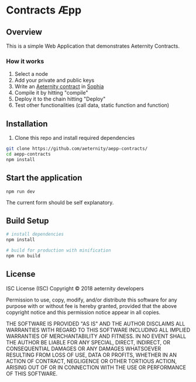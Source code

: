 # Contracts Æpp

## Overview

This is a simple Web Application that demonstrates Aeternity Contracts.

### How it works

1. Select a node
2. Add your private and public keys
3. Write an [Aeternity contract](https://github.com/aeternity/protocol/tree/master/contracts) in [Sophia](https://github.com/aeternity/protocol/blob/master/contracts/sophia.md)
4. Compile it by hitting "compile"
5. Deploy it to the chain hitting "Deploy"
6. Test other functionalities (call data, static function and function)

## Installation

1. Clone this repo and install required dependencies
```bash
git clone https://github.com/aeternity/aepp-contracts/
cd aepp-contracts
npm install
```

## Start the application

```
npm run dev
```

The current form should be self explanatory.

## Build Setup

``` bash
# install dependencies
npm install

# build for production with minification
npm run build
```

## License

ISC License (ISC)
Copyright © 2018 aeternity developers

Permission to use, copy, modify, and/or distribute this software for any purpose
with or without fee is hereby granted, provided that the above copyright notice
and this permission notice appear in all copies.

THE SOFTWARE IS PROVIDED "AS IS" AND THE AUTHOR DISCLAIMS ALL WARRANTIES WITH
REGARD TO THIS SOFTWARE INCLUDING ALL IMPLIED WARRANTIES OF MERCHANTABILITY AND
FITNESS. IN NO EVENT SHALL THE AUTHOR BE LIABLE FOR ANY SPECIAL, DIRECT,
INDIRECT, OR CONSEQUENTIAL DAMAGES OR ANY DAMAGES WHATSOEVER RESULTING FROM LOSS
OF USE, DATA OR PROFITS, WHETHER IN AN ACTION OF CONTRACT, NEGLIGENCE OR OTHER
TORTIOUS ACTION, ARISING OUT OF OR IN CONNECTION WITH THE USE OR PERFORMANCE OF
THIS SOFTWARE.
